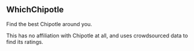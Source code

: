 ## WhichChipotle

Find the best Chipotle around you.

This has no affiliation with Chipotle at all, and uses crowdsourced data to find its ratings.